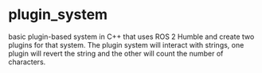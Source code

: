 # plugin_system
 basic plugin-based system in C++ that uses ROS 2 Humble and create two plugins for that system. The plugin system will interact with strings, one plugin will revert the string and the other will count the number of characters.
